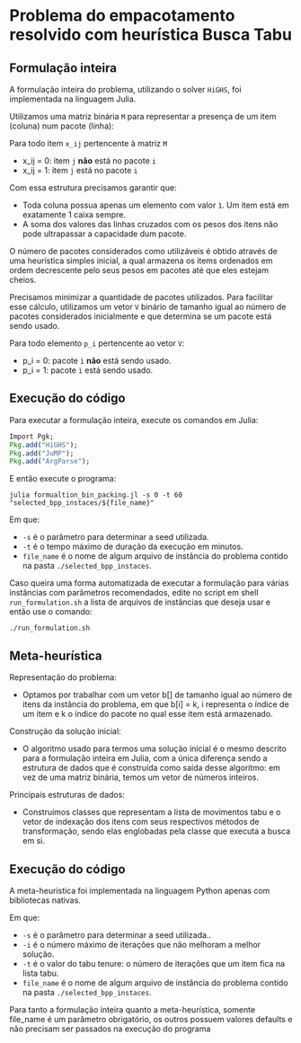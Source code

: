 # Problema do empacotamento resolvido com heurística Busca Tabu

## Formulação inteira

A formulação inteira do problema, utilizando o solver `HiGHS`, foi implementada na linguagem Julia.

Utilizamos uma matriz binária `M` para representar a presença de um item (coluna) num pacote (linha):

Para todo item `x_ij` pertencente à matriz `M`
- x_ij = 0: item `j` **não** está no pacote `i`
- x_ij = 1: item `j` está no pacote `i`

Com essa estrutura precisamos garantir que:
- Toda coluna possua apenas um elemento com valor `1`. Um item está em exatamente 1 caixa sempre.
- A soma dos valores das linhas cruzados com os pesos dos itens não pode ultrapassar a capacidade dum pacote.

O número de pacotes considerados como utilizáveis é obtido através de uma heurística simples inicial, a qual armazena os items ordenados em ordem decrescente pelo seus pesos em pacotes até que eles estejam cheios. 

Precisamos minimizar a quantidade de pacotes utilizados. Para facilitar esse cálculo, utilizamos um vetor `V` binário de tamanho igual ao número de pacotes considerados inicialmente e que determina se um pacote está sendo usado.

Para todo elemento `p_i` pertencente ao vetor `V`:
- p_i = 0: pacote `ì` **não** está sendo usado.
- p_i = 1: pacote `ì` está sendo usado.

## Execução do código

Para executar a formulação inteira, execute os comandos em Julia:

```julia
Import Pgk;
Pkg.add("HiGHS");
Pkg.add("JuMP");
Pkg.add("ArgParse");
```

E então execute o programa:

```shell
julia formualtion_bin_packing.jl -s 0 -t 60 "selected_bpp_instaces/${file_name}"
```

Em que:
- `-s` é o parâmetro para determinar a seed utilizada.
- `-t` é o tempo máximo de duração da execução em minutos.
- `file_name` é o nome de algum arquivo de instância do problema contido na pasta `./selected_bpp_instaces`.

Caso queira uma forma automatizada de executar a formulação para várias instâncias com parâmetros recomendados, edite no script em shell `run_formulation.sh` a lista de arquivos de instâncias que deseja usar e então use o comando:

```shell
./run_formulation.sh
```

## Meta-heurística

Representação do problema:
- Optamos por trabalhar com um vetor b[] de tamanho igual ao número de itens da instância do problema, em que b[i] = k, i representa o índice de um item e k o índice do pacote no qual esse item está armazenado.

Construção da solução inicial:
- O algoritmo usado para termos uma solução inicial é o mesmo descrito para a formulação inteira em Julia, com a única diferença sendo a estrutura de dados que é construída como saída desse algoritmo: em vez de uma matriz binária, temos um vetor de números inteiros.

Principais estruturas de dados:
- Construímos classes que representam a lista de movimentos tabu e o vetor de indexação dos itens com seus respectivos métodos de transformação, sendo elas englobadas pela classe que executa a busca em si.

## Execução do código

A meta-heurística foi implementada na linguagem Python apenas com bibliotecas nativas. 

Em que:
- `-s` é o parâmetro para determinar a seed utilizada..
- `-i` é o número máximo de iterações que não melhoram a melhor solução.
- `-t` é o valor do tabu tenure: o número de iterações que um item fica na lista tabu.
- `file_name` é o nome de algum arquivo de instância do problema contido na pasta `./selected_bpp_instaces`.

Para tanto a formulação inteira quanto a meta-heurística, somente file_name é um parâmetro obrigatório, os outros possuem valores defaults e não precisam ser passados na execução do programa
